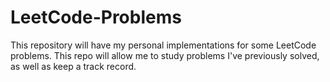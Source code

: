 # LeetCode-Problems

This repository will have my personal implementations for some LeetCode problems. This repo will allow me to study problems I've previously solved, as well as keep a track record.
